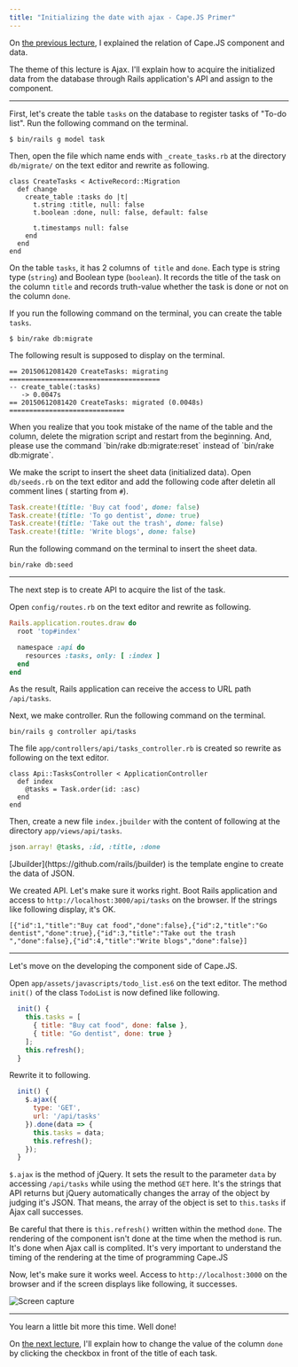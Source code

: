 ```yaml
---
title: "Initializing the date with ajax - Cape.JS Primer"
---
```


On [the previous lecture](../06_let_the_component_have_the_date), I explained the relation of Cape.JS component and data.

The theme of this lecture is Ajax. I'll explain how to acquire the initialized data from the database through Rails application's API and assign to the component.

----

First, let's create the table `tasks` on the database to register tasks of "To-do list". Run the following command on the terminal.

```text
$ bin/rails g model task
```

Then, open the file which name ends with `_create_tasks.rb` at the directory `db/migrate/` on the text editor and rewrite as following.

```text
class CreateTasks < ActiveRecord::Migration
  def change
    create_table :tasks do |t|
      t.string :title, null: false
      t.boolean :done, null: false, default: false

      t.timestamps null: false
    end
  end
end
```

On the table `tasks`, it has 2 columns of` title` and `done`. Each type is string type (`string`) and Boolean type (`boolean`). It records the title of the task on the column `title` and records truth-value whether the task is done or not on the column `done`.

If you run the following command on the terminal, you can create the table `tasks`.

```text
$ bin/rake db:migrate
```

The following result is supposed to display on the terminal.

```text
== 20150612081420 CreateTasks: migrating ======================================
-- create_table(:tasks)
   -> 0.0047s
== 20150612081420 CreateTasks: migrated (0.0048s) =============================
```

<div class="note">
When you realize that you took mistake of the name of the table and the column, delete the migration script and restart from the beginning. And, please use the command `bin/rake db:migrate:reset` instead of `bin/rake db:migrate`.
</div>

We make the script to insert the sheet data (initialized data). Open `db/seeds.rb` on the text editor and add the following code after deletin all comment lines ( starting from `#`).

```ruby
Task.create!(title: 'Buy cat food', done: false)
Task.create!(title: 'To go dentist', done: true)
Task.create!(title: 'Take out the trash', done: false)
Task.create!(title: 'Write blogs', done: false)
```

Run the following command on the terminal to insert the sheet data.

```text
bin/rake db:seed
```

----

The next step is to create API to acquire the list of the task.

Open `config/routes.rb` on the text editor and rewrite as following.

```ruby
Rails.application.routes.draw do
  root 'top#index'

  namespace :api do
    resources :tasks, only: [ :index ]
  end
end
```

As the result, Rails application can receive the access to URL path `/api/tasks`.

Next, we make controller. Run the following command on the terminal.

```text
bin/rails g controller api/tasks
```

The file `app/controllers/api/tasks_controller.rb` is created so rewrite as following on the text editor.

```text
class Api::TasksController < ApplicationController
  def index
    @tasks = Task.order(id: :asc)
  end
end
```

Then, create a new file `index.jbuilder` with the content of following at the directory `app/views/api/tasks`.

```ruby
json.array! @tasks, :id, :title, :done
```

<div class="note">
[Jbuilder](https://github.com/rails/jbuilder) is the template engine to create the data of JSON.
</div>

We created API. Let's make sure it works right. Boot Rails application and access to `http://localhost:3000/api/tasks` on the browser. If the strings like following display, it's OK.

```text
[{"id":1,"title":"Buy cat food","done":false},{"id":2,"title":"Go dentist","done":true},{"id":3,"title":"Take out the trash ","done":false},{"id":4,"title":"Write blogs","done":false}]
```

---

Let's move on the developing the component side of Cape.JS.

Open `app/assets/javascripts/todo_list.es6` on the text editor. The method `init()` of the class `TodoList` is now defined like following.

```javascript
  init() {
    this.tasks = [
      { title: "Buy cat food", done: false },
      { title: "Go dentist", done: true }
    ];
    this.refresh();
  }
```

Rewrite it to following.

```javascript
  init() {
    $.ajax({
      type: 'GET',
      url: '/api/tasks'
    }).done(data => {
      this.tasks = data;
      this.refresh();
    });
  }
```

`$.ajax` is the method of jQuery. It sets the result to the parameter `data` by accessing `/api/tasks` while using the method `GET` here. It's the strings that API returns but jQuery automatically changes the array of the object by judging it's JSON. That means, the array of the object is set to `this.tasks` if Ajax call successes.

Be careful that there is `this.refresh()` written within the method `done`. The rendering of the component isn't done at the time when the method is run. It's done when Ajax call is complited. It's very important to understand the timing of the rendering at the time of programming Cape.JS

Now, let's make sure it works weel. Access to `http://localhost:3000` on the browser and if the screen displays like following, it successes.

![Screen capture](/capejs/images/capejs_primer/todo_list04.png)

----

You learn a little bit more this time. Well done!

On [the next lecture](../08_assignment_of_event_handler), I'll explain how to change the value of the column `done` by clicking the checkbox in front of the title of each task.
